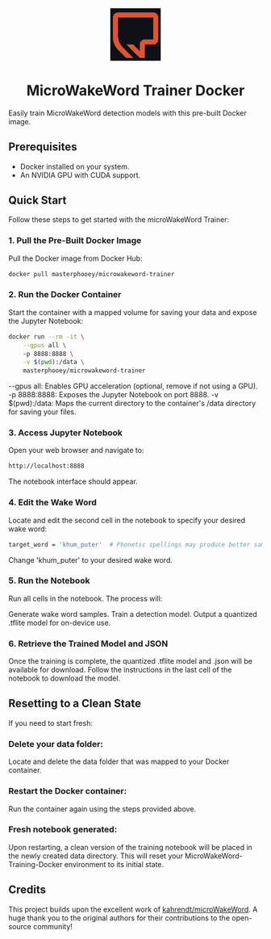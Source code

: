 <div align="center">
  <img src="https://raw.githubusercontent.com/MasterPhooey/MicroWakeWord-Trainer-Docker/refs/heads/main/mmw.png" alt="MicroWakeWord Trainer Logo" width="100" />
  <h1>MicroWakeWord Trainer Docker</h1>
</div>

Easily train MicroWakeWord detection models with this pre-built Docker image.

## Prerequisites

- Docker installed on your system.
- An NVIDIA GPU with CUDA support.

## Quick Start

Follow these steps to get started with the microWakeWord Trainer:

### 1. Pull the Pre-Built Docker Image

Pull the Docker image from Docker Hub:
```bash
docker pull masterphooey/microwakeword-trainer
```

### 2. Run the Docker Container

Start the container with a mapped volume for saving your data and expose the Jupyter Notebook:
```bash
docker run --rm -it \
    --gpus all \ 
    -p 8888:8888 \
    -v $(pwd):/data \
    masterphooey/microwakeword-trainer
```
--gpus all: Enables GPU acceleration (optional, remove if not using a GPU).
-p 8888:8888: Exposes the Jupyter Notebook on port 8888.
-v $(pwd):/data: Maps the current directory to the container's /data directory for saving your files.

### 3. Access Jupyter Notebook

Open your web browser and navigate to:
```bash
http://localhost:8888
```
The notebook interface should appear.

### 4. Edit the Wake Word

Locate and edit the second cell in the notebook to specify your desired wake word:
```bash
target_word = 'khum_puter'  # Phonetic spellings may produce better samples
```
Change 'khum_puter' to your desired wake word.

### 5. Run the Notebook
Run all cells in the notebook. The process will:

Generate wake word samples.
Train a detection model.
Output a quantized .tflite model for on-device use.

### 6. Retrieve the Trained Model and JSON
Once the training is complete, the quantized .tflite model and .json will be available for download. Follow the instructions in the last cell of the notebook to download the model.

## Resetting to a Clean State
If you need to start fresh:

### Delete your data folder:
Locate and delete the data folder that was mapped to your Docker container.

### Restart the Docker container:
Run the container again using the steps provided above.

### Fresh notebook generated:
Upon restarting, a clean version of the training notebook will be placed in the newly created data directory.
This will reset your MicroWakeWord-Training-Docker environment to its initial state.

## Credits

This project builds upon the excellent work of [kahrendt/microWakeWord](https://github.com/kahrendt/microWakeWord). A huge thank you to the original authors for their contributions to the open-source community!




